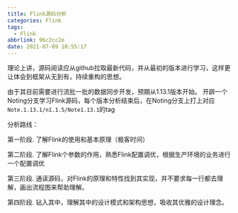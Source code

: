 ```yaml
---
title: Flink源码分析
categories: Flink
tags:
  - Flink
abbrlink: 96c2cc2e
date: 2021-07-09 10:55:17
---
```





 理论上讲，源码阅读应从github拉取最新代码，并从最初的版本进行学习，这样更让体会到框架从无到有，持续重构的思想。

由于其目前需要进行流批一批的数据同步开发，预期从1.13.1版本开始。 开辟一个Noting分支学习Flink源码，每个版本分析结束后，在Noting分支上打上对应`Note.1.13.1/n1.1.5/Note1.13.1`的tag

分析路线：

第一阶段. 了解Flink的使用和基本原理（极客时间）

第二阶段. 了解Flink个参数的作用，熟悉Flink配置调优，根据生产环境的业务进行一个配置调优

第三阶段. 通读源码，对Flink的原理和特性找到其实现，并不要求每一行都去理解，画出流程图来帮助理解。

第四阶段. 钻入其中，理解其中的设计模式和架构思想，吸收其优雅的设计理念。



